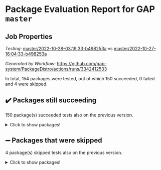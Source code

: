 # Package Evaluation Report for GAP `master`

## Job Properties

*Testing:* [master/2022-10-28-03:19:33-b498253a](https://github.com/gap-system/PackageDistro/blob/data/reports/master/2022-10-28-03:19:33-b498253a) vs [master/2022-10-27-16:04:33-b498253a](https://github.com/gap-system/PackageDistro/blob/data/reports/master/2022-10-27-16:04:33-b498253a)

*Generated by Workflow:* https://github.com/gap-system/PackageDistro/actions/runs/3342412533

In total, 154 packages were tested, out of which 150 succeeded, 0 failed and 4 were skipped.

## :heavy_check_mark: Packages still succeeding

150 package(s) succeeded tests also on the previous version.
<details><summary>Click to show packages!</summary>

- 4ti2interface 2022.09-01 [(success)](https://github.com/gap-system/PackageDistro/actions/runs/3342412533/jobs/5534712459)
- ace 5.6.1 [(success)](https://github.com/gap-system/PackageDistro/actions/runs/3342412533/jobs/5534712512)
- aclib 1.3.2 [(success)](https://github.com/gap-system/PackageDistro/actions/runs/3342412533/jobs/5534712590)
- agt 0.3 [(success)](https://github.com/gap-system/PackageDistro/actions/runs/3342412533/jobs/5534712645)
- alnuth 3.2.1 [(success)](https://github.com/gap-system/PackageDistro/actions/runs/3342412533/jobs/5534712711)
- anupq 3.2.6 [(success)](https://github.com/gap-system/PackageDistro/actions/runs/3342412533/jobs/5534712740)
- atlasrep 2.1.6 [(success)](https://github.com/gap-system/PackageDistro/actions/runs/3342412533/jobs/5534712786)
- autodoc 2022.10.20 [(success)](https://github.com/gap-system/PackageDistro/actions/runs/3342412533/jobs/5534712834)
- automata 1.15 [(success)](https://github.com/gap-system/PackageDistro/actions/runs/3342412533/jobs/5534712876)
- automgrp 1.3.2 [(success)](https://github.com/gap-system/PackageDistro/actions/runs/3342412533/jobs/5534712931)
- autpgrp 1.11 [(success)](https://github.com/gap-system/PackageDistro/actions/runs/3342412533/jobs/5534712986)
- cap 2022.10-08 [(success)](https://github.com/gap-system/PackageDistro/actions/runs/3342412533/jobs/5534713031)
- caratinterface 2.3.4 [(success)](https://github.com/gap-system/PackageDistro/actions/runs/3342412533/jobs/5534713086)
- cddinterface 2022.08.11 [(success)](https://github.com/gap-system/PackageDistro/actions/runs/3342412533/jobs/5534713139)
- circle 1.6.5 [(success)](https://github.com/gap-system/PackageDistro/actions/runs/3342412533/jobs/5534713199)
- classicpres 1.22 [(success)](https://github.com/gap-system/PackageDistro/actions/runs/3342412533/jobs/5534713247)
- cohomolo 1.6.10 [(success)](https://github.com/gap-system/PackageDistro/actions/runs/3342412533/jobs/5534713298)
- congruence 1.2.4 [(success)](https://github.com/gap-system/PackageDistro/actions/runs/3342412533/jobs/5534713342)
- corelg 1.56 [(success)](https://github.com/gap-system/PackageDistro/actions/runs/3342412533/jobs/5534713398)
- crime 1.6 [(success)](https://github.com/gap-system/PackageDistro/actions/runs/3342412533/jobs/5534713456)
- crisp 1.4.5 [(success)](https://github.com/gap-system/PackageDistro/actions/runs/3342412533/jobs/5534713516)
- crypting 0.10.3 [(success)](https://github.com/gap-system/PackageDistro/actions/runs/3342412533/jobs/5534713559)
- cryst 4.1.25 [(success)](https://github.com/gap-system/PackageDistro/actions/runs/3342412533/jobs/5534713637)
- crystcat 1.1.10 [(success)](https://github.com/gap-system/PackageDistro/actions/runs/3342412533/jobs/5534713713)
- ctbllib 1.3.4 [(success)](https://github.com/gap-system/PackageDistro/actions/runs/3342412533/jobs/5534713787)
- cubefree 1.19 [(success)](https://github.com/gap-system/PackageDistro/actions/runs/3342412533/jobs/5534713851)
- curlinterface 2.3.1 [(success)](https://github.com/gap-system/PackageDistro/actions/runs/3342412533/jobs/5534713920)
- cvec 2.7.6 [(success)](https://github.com/gap-system/PackageDistro/actions/runs/3342412533/jobs/5534713984)
- datastructures 0.2.7 [(success)](https://github.com/gap-system/PackageDistro/actions/runs/3342412533/jobs/5534714072)
- deepthought 1.0.6 [(success)](https://github.com/gap-system/PackageDistro/actions/runs/3342412533/jobs/5534714147)
- design 1.7 [(success)](https://github.com/gap-system/PackageDistro/actions/runs/3342412533/jobs/5534714206)
- difsets 2.3.1 [(success)](https://github.com/gap-system/PackageDistro/actions/runs/3342412533/jobs/5534714330)
- digraphs 1.6.0 [(success)](https://github.com/gap-system/PackageDistro/actions/runs/3342412533/jobs/5534714406)
- edim 1.3.6 [(success)](https://github.com/gap-system/PackageDistro/actions/runs/3342412533/jobs/5534714460)
- example 4.3.2 [(success)](https://github.com/gap-system/PackageDistro/actions/runs/3342412533/jobs/5534714507)
- examplesforhomalg 2022.10-01 [(success)](https://github.com/gap-system/PackageDistro/actions/runs/3342412533/jobs/5534714568)
- factint 1.6.3 [(success)](https://github.com/gap-system/PackageDistro/actions/runs/3342412533/jobs/5534714616)
- ferret 1.0.9 [(success)](https://github.com/gap-system/PackageDistro/actions/runs/3342412533/jobs/5534714657)
- fga 1.4.0 [(success)](https://github.com/gap-system/PackageDistro/actions/runs/3342412533/jobs/5534714700)
- fining 1.5.1 [(success)](https://github.com/gap-system/PackageDistro/actions/runs/3342412533/jobs/5534714746)
- float 1.0.3 [(success)](https://github.com/gap-system/PackageDistro/actions/runs/3342412533/jobs/5534714812)
- format 1.4.3 [(success)](https://github.com/gap-system/PackageDistro/actions/runs/3342412533/jobs/5534714882)
- forms 1.2.9 [(success)](https://github.com/gap-system/PackageDistro/actions/runs/3342412533/jobs/5534714978)
- fplsa 1.2.5 [(success)](https://github.com/gap-system/PackageDistro/actions/runs/3342412533/jobs/5534715089)
- fr 2.4.11 [(success)](https://github.com/gap-system/PackageDistro/actions/runs/3342412533/jobs/5534715163)
- francy 1.2.5 [(success)](https://github.com/gap-system/PackageDistro/actions/runs/3342412533/jobs/5534715252)
- fwtree 1.3 [(success)](https://github.com/gap-system/PackageDistro/actions/runs/3342412533/jobs/5534715331)
- gapdoc 1.6.6 [(success)](https://github.com/gap-system/PackageDistro/actions/runs/3342412533/jobs/5534715436)
- gauss 2022.10-01 [(success)](https://github.com/gap-system/PackageDistro/actions/runs/3342412533/jobs/5534715508)
- gaussforhomalg 2022.08-03 [(success)](https://github.com/gap-system/PackageDistro/actions/runs/3342412533/jobs/5534715561)
- gbnp 1.0.5 [(success)](https://github.com/gap-system/PackageDistro/actions/runs/3342412533/jobs/5534715607)
- generalizedmorphismsforcap 2022.09-01 [(success)](https://github.com/gap-system/PackageDistro/actions/runs/3342412533/jobs/5534715656)
- genss 1.6.8 [(success)](https://github.com/gap-system/PackageDistro/actions/runs/3342412533/jobs/5534715709)
- gradedmodules 2022.09-02 [(success)](https://github.com/gap-system/PackageDistro/actions/runs/3342412533/jobs/5534715752)
- gradedringforhomalg 2022.10-01 [(success)](https://github.com/gap-system/PackageDistro/actions/runs/3342412533/jobs/5534715802)
- grape 4.8.5 [(success)](https://github.com/gap-system/PackageDistro/actions/runs/3342412533/jobs/5534715840)
- groupoids 1.71 [(success)](https://github.com/gap-system/PackageDistro/actions/runs/3342412533/jobs/5534715905)
- grpconst 2.6.2 [(success)](https://github.com/gap-system/PackageDistro/actions/runs/3342412533/jobs/5534715958)
- guarana 0.96.3 [(success)](https://github.com/gap-system/PackageDistro/actions/runs/3342412533/jobs/5534716000)
- guava 3.17 [(success)](https://github.com/gap-system/PackageDistro/actions/runs/3342412533/jobs/5534716043)
- hap 1.47 [(success)](https://github.com/gap-system/PackageDistro/actions/runs/3342412533/jobs/5534716146)
- hapcryst 0.1.15 [(success)](https://github.com/gap-system/PackageDistro/actions/runs/3342412533/jobs/5534716216)
- hecke 1.5.3 [(success)](https://github.com/gap-system/PackageDistro/actions/runs/3342412533/jobs/5534716262)
- help 3.5 [(success)](https://github.com/gap-system/PackageDistro/actions/runs/3342412533/jobs/5534716301)
- homalg 2022.08-04 [(success)](https://github.com/gap-system/PackageDistro/actions/runs/3342412533/jobs/5534716344)
- homalgtocas 2022.10-01 [(success)](https://github.com/gap-system/PackageDistro/actions/runs/3342412533/jobs/5534716398)
- idrel 2.44 [(success)](https://github.com/gap-system/PackageDistro/actions/runs/3342412533/jobs/5534716443)
- images 1.3.1 [(success)](https://github.com/gap-system/PackageDistro/actions/runs/3342412533/jobs/5534716507)
- intpic 0.3.0 [(success)](https://github.com/gap-system/PackageDistro/actions/runs/3342412533/jobs/5534716563)
- io 4.8.0 [(success)](https://github.com/gap-system/PackageDistro/actions/runs/3342412533/jobs/5534716619)
- io_forhomalg 2022.09-01 [(success)](https://github.com/gap-system/PackageDistro/actions/runs/3342412533/jobs/5534716664)
- irredsol 1.4.3 [(success)](https://github.com/gap-system/PackageDistro/actions/runs/3342412533/jobs/5534716717)
- json 2.1.1 [(success)](https://github.com/gap-system/PackageDistro/actions/runs/3342412533/jobs/5534716778)
- jupyterkernel 1.4.1 [(success)](https://github.com/gap-system/PackageDistro/actions/runs/3342412533/jobs/5534716849)
- jupyterviz 1.5.6 [(success)](https://github.com/gap-system/PackageDistro/actions/runs/3342412533/jobs/5534716904)
- kan 1.34 [(success)](https://github.com/gap-system/PackageDistro/actions/runs/3342412533/jobs/5534716958)
- kbmag 1.5.10 [(success)](https://github.com/gap-system/PackageDistro/actions/runs/3342412533/jobs/5534717046)
- laguna 3.9.5 [(success)](https://github.com/gap-system/PackageDistro/actions/runs/3342412533/jobs/5534717114)
- liealgdb 2.2.1 [(success)](https://github.com/gap-system/PackageDistro/actions/runs/3342412533/jobs/5534717183)
- liepring 2.8 [(success)](https://github.com/gap-system/PackageDistro/actions/runs/3342412533/jobs/5534717242)
- liering 2.4.2 [(success)](https://github.com/gap-system/PackageDistro/actions/runs/3342412533/jobs/5534717288)
- linearalgebraforcap 2022.10-04 [(success)](https://github.com/gap-system/PackageDistro/actions/runs/3342412533/jobs/5534717378)
- localizeringforhomalg 2022.09-01 [(success)](https://github.com/gap-system/PackageDistro/actions/runs/3342412533/jobs/5534717466)
- loops 3.4.2 [(success)](https://github.com/gap-system/PackageDistro/actions/runs/3342412533/jobs/5534717523)
- lpres 1.0.3 [(success)](https://github.com/gap-system/PackageDistro/actions/runs/3342412533/jobs/5534717569)
- majoranaalgebras 1.5 [(success)](https://github.com/gap-system/PackageDistro/actions/runs/3342412533/jobs/5534717621)
- mapclass 1.4.6 [(success)](https://github.com/gap-system/PackageDistro/actions/runs/3342412533/jobs/5534717666)
- matgrp 0.70 [(success)](https://github.com/gap-system/PackageDistro/actions/runs/3342412533/jobs/5534717723)
- matricesforhomalg 2022.10-06 [(success)](https://github.com/gap-system/PackageDistro/actions/runs/3342412533/jobs/5534717764)
- modisom 2.5.3 [(success)](https://github.com/gap-system/PackageDistro/actions/runs/3342412533/jobs/5534717814)
- modulepresentationsforcap 2022.10-04 [(success)](https://github.com/gap-system/PackageDistro/actions/runs/3342412533/jobs/5534717863)
- modules 2022.09-01 [(success)](https://github.com/gap-system/PackageDistro/actions/runs/3342412533/jobs/5534717902)
- monoidalcategories 2022.10-01 [(success)](https://github.com/gap-system/PackageDistro/actions/runs/3342412533/jobs/5534717931)
- nconvex 2022.09-01 [(success)](https://github.com/gap-system/PackageDistro/actions/runs/3342412533/jobs/5534717976)
- nilmat 1.4.2 [(success)](https://github.com/gap-system/PackageDistro/actions/runs/3342412533/jobs/5534718021)
- nock 1.5 [(success)](https://github.com/gap-system/PackageDistro/actions/runs/3342412533/jobs/5534718065)
- normalizinterface 1.3.4 [(success)](https://github.com/gap-system/PackageDistro/actions/runs/3342412533/jobs/5534718108)
- nq 2.5.9 [(success)](https://github.com/gap-system/PackageDistro/actions/runs/3342412533/jobs/5534718157)
- numericalsgps 1.3.1 [(success)](https://github.com/gap-system/PackageDistro/actions/runs/3342412533/jobs/5534718207)
- openmath 11.5.1 [(success)](https://github.com/gap-system/PackageDistro/actions/runs/3342412533/jobs/5534718255)
- orb 4.9.0 [(success)](https://github.com/gap-system/PackageDistro/actions/runs/3342412533/jobs/5534718295)
- packagemanager 1.3.2 [(success)](https://github.com/gap-system/PackageDistro/actions/runs/3342412533/jobs/5534718344)
- patternclass 2.4.3 [(success)](https://github.com/gap-system/PackageDistro/actions/runs/3342412533/jobs/5534718392)
- permut 2.0.4 [(success)](https://github.com/gap-system/PackageDistro/actions/runs/3342412533/jobs/5534718445)
- polenta 1.3.10 [(success)](https://github.com/gap-system/PackageDistro/actions/runs/3342412533/jobs/5534718502)
- polymaking 0.8.6 [(success)](https://github.com/gap-system/PackageDistro/actions/runs/3342412533/jobs/5534718554)
- primgrp 3.4.2 [(success)](https://github.com/gap-system/PackageDistro/actions/runs/3342412533/jobs/5534718607)
- profiling 2.5.1 [(success)](https://github.com/gap-system/PackageDistro/actions/runs/3342412533/jobs/5534718661)
- qpa 1.34 [(success)](https://github.com/gap-system/PackageDistro/actions/runs/3342412533/jobs/5534718710)
- quagroup 1.8.3 [(success)](https://github.com/gap-system/PackageDistro/actions/runs/3342412533/jobs/5534718758)
- radiroot 2.9 [(success)](https://github.com/gap-system/PackageDistro/actions/runs/3342412533/jobs/5534718799)
- rcwa 4.7.0 [(success)](https://github.com/gap-system/PackageDistro/actions/runs/3342412533/jobs/5534718838)
- rds 1.8 [(success)](https://github.com/gap-system/PackageDistro/actions/runs/3342412533/jobs/5534718891)
- recog 1.4.2 [(success)](https://github.com/gap-system/PackageDistro/actions/runs/3342412533/jobs/5534718930)
- repndecomp 1.2.1 [(success)](https://github.com/gap-system/PackageDistro/actions/runs/3342412533/jobs/5534718971)
- repsn 3.1.0 [(success)](https://github.com/gap-system/PackageDistro/actions/runs/3342412533/jobs/5534719015)
- resclasses 4.7.3 [(success)](https://github.com/gap-system/PackageDistro/actions/runs/3342412533/jobs/5534719061)
- ringsforhomalg 2022.10-02 [(success)](https://github.com/gap-system/PackageDistro/actions/runs/3342412533/jobs/5534719109)
- sco 2022.09-01 [(success)](https://github.com/gap-system/PackageDistro/actions/runs/3342412533/jobs/5534719153)
- scscp 2.3.1 [(success)](https://github.com/gap-system/PackageDistro/actions/runs/3342412533/jobs/5534719218)
- semigroups 5.0.2 [(success)](https://github.com/gap-system/PackageDistro/actions/runs/3342412533/jobs/5534719286)
- sglppow 2.2 [(success)](https://github.com/gap-system/PackageDistro/actions/runs/3342412533/jobs/5534719370)
- sgpviz 0.999.5 [(success)](https://github.com/gap-system/PackageDistro/actions/runs/3342412533/jobs/5534719477)
- simpcomp 2.1.14 [(success)](https://github.com/gap-system/PackageDistro/actions/runs/3342412533/jobs/5534719564)
- singular 2022.09.23 [(success)](https://github.com/gap-system/PackageDistro/actions/runs/3342412533/jobs/5534719679)
- sla 1.5.3 [(success)](https://github.com/gap-system/PackageDistro/actions/runs/3342412533/jobs/5534719765)
- smallgrp 1.5 [(success)](https://github.com/gap-system/PackageDistro/actions/runs/3342412533/jobs/5534719840)
- smallsemi 0.6.13 [(success)](https://github.com/gap-system/PackageDistro/actions/runs/3342412533/jobs/5534719916)
- sonata 2.9.5 [(success)](https://github.com/gap-system/PackageDistro/actions/runs/3342412533/jobs/5534720007)
- sophus 1.27 [(success)](https://github.com/gap-system/PackageDistro/actions/runs/3342412533/jobs/5534720060)
- spinsym 1.5.2 [(success)](https://github.com/gap-system/PackageDistro/actions/runs/3342412533/jobs/5534720093)
- standardff 0.9.4 [(success)](https://github.com/gap-system/PackageDistro/actions/runs/3342412533/jobs/5534720138)
- symbcompcc 1.3.2 [(success)](https://github.com/gap-system/PackageDistro/actions/runs/3342412533/jobs/5534720181)
- thelma 1.3 [(success)](https://github.com/gap-system/PackageDistro/actions/runs/3342412533/jobs/5534720225)
- tomlib 1.2.9 [(success)](https://github.com/gap-system/PackageDistro/actions/runs/3342412533/jobs/5534720270)
- toolsforhomalg 2022.09-08 [(success)](https://github.com/gap-system/PackageDistro/actions/runs/3342412533/jobs/5534720328)
- toric 1.9.5 [(success)](https://github.com/gap-system/PackageDistro/actions/runs/3342412533/jobs/5534720378)
- toricvarieties 2022.07.13 [(success)](https://github.com/gap-system/PackageDistro/actions/runs/3342412533/jobs/5534720430)
- transgrp 3.6.3 [(success)](https://github.com/gap-system/PackageDistro/actions/runs/3342412533/jobs/5534720491)
- ugaly 4.0.3 [(success)](https://github.com/gap-system/PackageDistro/actions/runs/3342412533/jobs/5534720541)
- unipot 1.5 [(success)](https://github.com/gap-system/PackageDistro/actions/runs/3342412533/jobs/5534720576)
- unitlib 4.1.0 [(success)](https://github.com/gap-system/PackageDistro/actions/runs/3342412533/jobs/5534720607)
- utils 0.77 [(success)](https://github.com/gap-system/PackageDistro/actions/runs/3342412533/jobs/5534720640)
- uuid 0.7 [(success)](https://github.com/gap-system/PackageDistro/actions/runs/3342412533/jobs/5534720667)
- walrus 0.9991 [(success)](https://github.com/gap-system/PackageDistro/actions/runs/3342412533/jobs/5534720710)
- wedderga 4.10.2 [(success)](https://github.com/gap-system/PackageDistro/actions/runs/3342412533/jobs/5534720753)
- xmod 2.88 [(success)](https://github.com/gap-system/PackageDistro/actions/runs/3342412533/jobs/5534720803)
- xmodalg 1.22 [(success)](https://github.com/gap-system/PackageDistro/actions/runs/3342412533/jobs/5534720879)
- yangbaxter 0.10.1 [(success)](https://github.com/gap-system/PackageDistro/actions/runs/3342412533/jobs/5534720931)
- zeromqinterface 0.14 [(success)](https://github.com/gap-system/PackageDistro/actions/runs/3342412533/jobs/5534720981)
</details>

## :heavy_minus_sign: Packages that were skipped

4 package(s) skipped tests also on the previous version.
<details><summary>Click to show packages!</summary>

- browse 1.8.18 [(skipped)](https://github.com/gap-system/PackageDistro/actions/runs/3342412533/jobs/5534610409)
- itc 1.5.1 [(skipped)](https://github.com/gap-system/PackageDistro/actions/runs/3342412533/jobs/5534610409)
- polycyclic 2.16 [(skipped)](https://github.com/gap-system/PackageDistro/actions/runs/3342412533/jobs/5534610409)
- xgap 4.31 [(skipped)](https://github.com/gap-system/PackageDistro/actions/runs/3342412533/jobs/5534610409)
</details>

